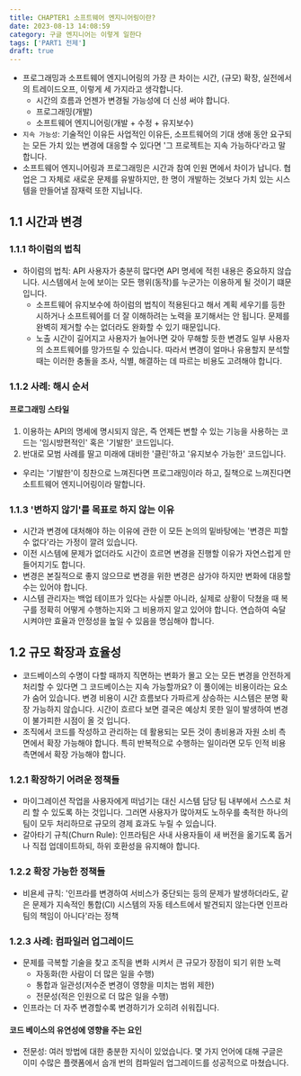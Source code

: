 ```yaml
---
title: CHAPTER1 소프트웨어 엔지니어링이란?
date: 2023-08-13 14:08:59
category: 구글 엔지니어는 이렇게 일한다
tags: ['PART1 전제']
draft: true
---
```


- 프로그래밍과 소프트웨어 엔지니어링의 가장 큰 차이는 시간, (규모) 확장, 실전에서의 트레이드오프, 이렇게 세 가지라고 생각합니다.
  - 시간의 흐름과 언젠가 변경될 가능성에 더 신셩 써야 합니다.
  - 프로그래밍(개발)
  - 소프트웨어 엔지니어링(개발 + 수정 + 유지보수)
- `지속 가능성`: 기술적인 이유든 사업적인 이유든, 소프트웨어의 기대 생애 동안 요구되는 모든 가치 있는 변경에 대응할 수 있다면 '그 프로젝트는 지속 가능하다'라고 말합니다.
- 소프트웨어 엔지니어링과 프로그래밍은 시간과 참여 인원 면에서 차이가 납니다. 협업은 그 자체로 새로운 문제를 유발하지만, 한 명이 개발하는 것보다 가치 있는 시스템을 만들어낼 잠재력 또한 지닙니다.

## 1.1 시간과 변경

### 1.1.1 하이럼의 법칙

- 하이럼의 법칙: API 사용자가 충분히 많다면 API 명세에 적힌 내용은 중요하지 않습니다. 시스템에서 눈에 보이는 모든 행위(동작)를 누군가는 이용하게 될 것이기 떄문입니다.
  - 소프트웨어 유지보수에 하이럼의 법칙이 적용된다고 해서 계획 세우기를 등한시하거나 소프트웨어를 더 잘 이해하려는 노력을 포기해서는 안 됩니다. 문제를 완벽히 제거할 수는 없더라도 완화할 수 있기 때문입니다.
  - 노출 시간이 길어지고 사용자가 늘어나면 갖아 무해할 듯한 변경도 일부 사용자의 소프트웨어를 망가뜨릴 수 있습니다. 따라서 변경이 얼마나 유용할지 분석할 때는 이러한 충돌을 조사, 식별, 해결하는 데 따르는 비용도 고려해야 합니다.

### 1.1.2 사례: 해시 순서

#### 프로그래밍 스타일

1. 이용하는 API의 명세에 명시되지 않은, 즉 언제든 변할 수 있는 기능을 사용하는 코드는 '임시방편적인' 혹은 '기발한' 코드입니다.
2. 반대로 모범 사례를 딸고 미래에 대비한 '클린'하고 '유지보수 가능한' 코드입니다.

- 우리는 '기발한'이 칭찬으로 느껴진다면 프로그래밍이라 하고, 질책으로 느껴진다면 소트트웨어 엔지니어링이라 말합니다.

### 1.1.3 '변하지 않기'를 목표로 하지 않는 이유

- 시간과 변경에 대처해야 하는 이유에 관한 이 모든 논의의 밑바탕에는 '변경은 피할 수 없다'라는 가정이 깔려 있습니다.
- 이전 시스템에 문제가 없더라도 시간이 흐르면 변경을 진행할 이유가 자연스럽게 만들어지기도 합니다.
- 변경은 본질적으로 좋지 않으므로 변경을 위한 변경은 삼가야 하지만 변화에 대응할 수는 있어야 합니다.
- 시스템 관리자는 백업 테이프가 있다는 사실뿐 아니라, 실제로 상황이 닥쳤을 때 복구를 정확히 어떻게 수행하는지와 그 비용까지 알고 있어야 합니다. 연습하여 숙달시켜야만 효율과 안정성을 높일 수 있음을 명심해야 합니다.

## 1.2 규모 확장과 효율성

- 코드베이스의 수명이 다할 때까지 직면하는 변화가 몰고 오는 모든 변경을 안전하게 처리할 수 있다면 그 코드베이스는 지속 가능할까요? 이 풀이에는 비용이라는 요소가 숨어 있습니다. 변경 비용이 시간 흐름보다 가파르게 상승하는 시스템은 분명 확장 가능하지 않습니다. 시간이 흐르다 보면 결국은 예상치 못한 일이 발생하여 변경이 불가피한 시점이 올 것 입니다.
- 조직에서 코드를 작성하고 관리하는 데 활용되는 모든 것이 총비용과 자원 소비 측면에서 확장 가능해야 합니다. 특히 반복적으로 수행하는 일이라면 모두 인적 비용 측면에서 확장 가능해야 합니다.

### 1.2.1 확장하기 어려운 정책들

- 마이그레이션 작업을 사용자에게 떠넘기는 대신 시스템 담당 팀 내부에서 스스로 처리 할 수 있도록 하는 것입니다. 그러면 사용자가 많아져도 노하우를 축적한 하나의 팀이 모두 처리하므로 규모의 경제 효과도 누릴 수 있습니다.
- 갈아타기 규칙(Churn Rule): 인프라팀은 사내 사용자들이 새 버전을 옮기도록 돕거나 직접 업데이트하되, 하위 호환성을 유지해야 합니다.

### 1.2.2 확장 가능한 정책들

- 비욘세 규칙: '인프라를 변경하여 서비스가 중단되는 등의 문제가 발생하더라도, 같은 문제가 지속적인 통합(CI) 시스템의 자동 테스트에서 발견되지 않는다면 인프라팀의 책임이 아니다'라는 정책

### 1.2.3 사례: 컴파일러 업그레이드

- 문제를 극복할 기술을 찾고 조직을 변화 시켜서 큰 규모가 장점이 되기 위한 노력
  - 자동화(한 사람이 더 많은 일을 수행)
  - 통합과 일관성(저수준 변경이 영향을 미치는 범위 제한)
  - 전문성(적은 인원으로 더 많은 일을 수행)
- 인프라는 더 자주 변경할수록 변경하기가 오히려 쉬워집니다.

#### 코드 베이스의 유연성에 영향을 주는 요인

- 전문성: 여러 방법에 대한 충분한 지식이 있었습니다. 몇 가지 언어에 대해 구글은 이미 수많은 플랫폼에서 숩개 번의 컴파일러 업그레이드를 성공적으로 마쳤습니다.

